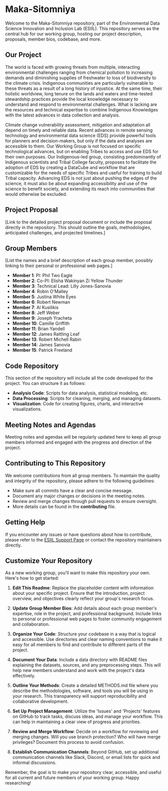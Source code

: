 # Maka-Sitomniya

Welcome to the Maka-Sitomniya repository, part of the Environmental Data Science Innovation and Inclusion Lab (ESIIL). This repository serves as the central hub for our working group, hosting our project description, proposals, member bios, codebase, and more.

## Our Project

The world is faced with growing threats from multiple, interacting environmental challenges ranging from chemical pollution to increasing demands and diminishing supplies of freshwater to loss of biodiversity to the climate crisis. Indigenous communities are particularly vulnerable to these threats as a result of a long history of injustice.  At the same time, their holistic worldview, long tenure on the lands and waters and time-tested stewardship practices provide the local knowledge necessary to understand and respond to environmental challenges.  What is lacking are the resources and technical expertise to combine Indigenous Knowledges with the latest advances in data collection and analysis.  

Climate change vulnerability assessment, mitigation and adaptation all depend on timely and reliable data. Recent advances in remote sensing technology and environmental data science (EDS) provide powerful tools for planners and decision-makers, but only if the data and analyses are accessible to them.  Our Working Group is not focused on specific technological advances, but on enabling Tribes to access and use EDS for their own purposes.  Our Indigenous-led group, consisting predominantly of Indigenous scientists and Tribal College faculty, proposes to facilitate the adoption of EDS by creating a DataCube and workflow that are customizable for the needs of specific Tribes and useful for training to build Tribal capacity.  Advancing EDS is not just about pushing the edges of the science, it must also be about expanding accessibility and use of the science to benefit society, and extending its reach into communities that would otherwise be excluded.

## Project Proposal

[Link to the detailed project proposal document or include the proposal directly in the repository. This should outline the goals, methodologies, anticipated challenges, and projected timelines.]

## Group Members

[List the names and a brief description of each group member, possibly linking to their personal or professional web pages.]

- **Member 1**: PI: Phil Two Eagle 
- **Member 2**: Co-PI: Elisha Wakinyan Zi Yellow Thunder 
- **Member 3**: Technical Lead: Lilly Jones-Sanovia 
- **Member 4**: Robin O'Malley 
- **Member 5**: Justina White Eyes 
- **Member 6**: Robert Newman 
- **Member 7**: Al Kusilikis 
- **Member 8**: Jeff Weber 
- **Member 9**: Joseph Yracheta 
- **Member 10**: Camille Griffith 
- **Member 11**: Brian Yandell 
- **Member 12**: James Rattling Leaf 
- **Member 13**: Robert Michell Rabin 
- **Member 14**: James Sanovia
- **Member 15**: Patrick Freeland

  
## Code Repository

This section of the repository will include all the code developed for the project. You can structure it as follows:

- **Analysis Code**: Scripts for data analysis, statistical modeling, etc.
- **Data Processing**: Scripts for cleaning, merging, and managing datasets.
- **Visualization**: Code for creating figures, charts, and interactive visualizations.

## Meeting Notes and Agendas

Meeting notes and agendas will be regularly updated here to keep all group members informed and engaged with the progress and direction of the project.

## Contributing to This Repository

We welcome contributions from all group members. To maintain the quality and integrity of the repository, please adhere to the following guidelines:

- Make sure all commits have a clear and concise message.
- Document any major changes or decisions in the meeting notes.
- Review and merge changes through pull requests to ensure oversight.
- More details can be found in the **contributing** file. 

## Getting Help

If you encounter any issues or have questions about how to contribute, please refer to the [ESIIL Support Page](https://esiil.org/support) or contact the repository maintainers directly.

## Customize Your Repository

As a new working group, you'll want to make this repository your own. Here's how to get started:

1. **Edit This Readme**: Replace the placeholder content with information about your specific project. Ensure that the introduction, project overview, and objectives clearly reflect your group's research focus.

2. **Update Group Member Bios**: Add details about each group member's expertise, role in the project, and professional background. Include links to personal or professional web pages to foster community engagement and collaboration.

3. **Organize Your Code**: Structure your codebase in a way that is logical and accessible. Use directories and clear naming conventions to make it easy for all members to find and contribute to different parts of the project.

4. **Document Your Data**: Include a data directory with README files explaining the datasets, sources, and any preprocessing steps. This will help new members understand and work with the project's data effectively.

5. **Outline Your Methods**: Create a detailed METHODS.md file where you describe the methodologies, software, and tools you will be using in your research. This transparency will support reproducibility and collaborative development.

6. **Set Up Project Management**: Utilize the 'Issues' and 'Projects' features on GitHub to track tasks, discuss ideas, and manage your workflow. This can help in maintaining a clear view of progress and priorities.

9. **Review and Merge Workflow**: Decide on a workflow for reviewing and merging changes. Will you use branch protection? Who will have merge privileges? Document this process to avoid confusion.

10. **Establish Communication Channels**: Beyond GitHub, set up additional communication channels like Slack, Discord, or email lists for quick and informal discussions.

Remember, the goal is to make your repository clear, accessible, and useful for all current and future members of your working group. Happy researching!


